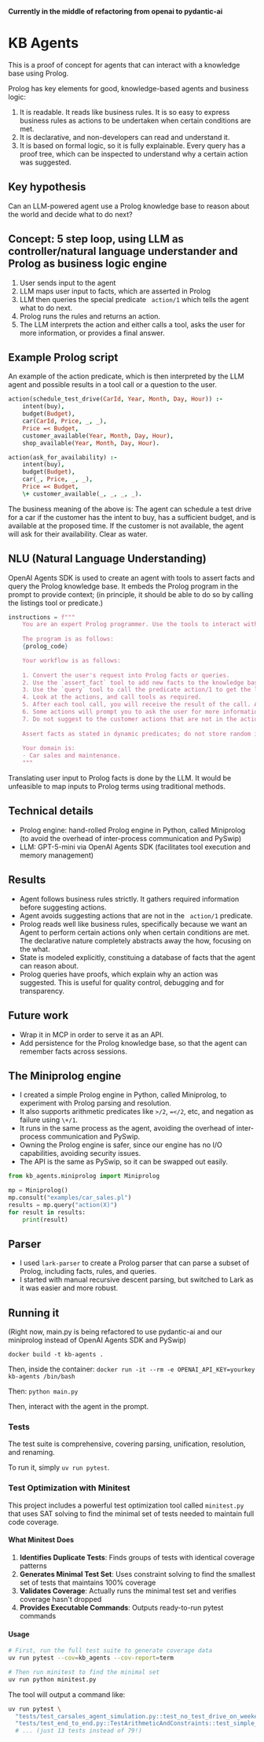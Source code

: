 **Currently in the middle of refactoring from openai to pydantic-ai**

# KB Agents

This is a proof of concept for agents that can interact with a knowledge base using Prolog.

Prolog has key elements for good, knowledge-based agents and business logic:
1. It is readable. It reads like business rules. It is so easy to express business rules as actions to be undertaken when certain conditions are met.
2. It is declarative, and non-developers can read and understand it.
3. It is based on formal logic, so it is fully explainable. Every query has a proof tree, which can be inspected to understand why a certain action was suggested.

## Key hypothesis

Can an LLM-powered agent use a Prolog knowledge base to reason about the world and decide what to do next?

## Concept: 5 step loop, using LLM as controller/natural language understander and Prolog as business logic engine

1. User sends input to the agent
2. LLM maps user input to facts, which are asserted in Prolog
3. LLM then queries the special predicate ` action/1`  which tells the agent what to do next.
4. Prolog runs the rules and returns an action.
5. The LLM interprets the action and either calls a tool, asks the user for more information, or provides a final answer.

## Example Prolog script

An example of the action predicate, which is then interpreted by the LLM agent and possible results in a tool call or a question to the user.

```prolog
action(schedule_test_drive(CarId, Year, Month, Day, Hour)) :-
    intent(buy),
    budget(Budget),
    car(CarId, Price, _, _),
    Price =< Budget,
    customer_available(Year, Month, Day, Hour),
    shop_available(Year, Month, Day, Hour).

action(ask_for_availability) :-
    intent(buy),
    budget(Budget),
    car(_, Price, _, _),
    Price =< Budget,
    \+ customer_available(_, _, _, _).
```

The business meaning of the above is: The agent can schedule a test drive for a car if the customer has the intent to buy, has a sufficient budget, and is available at the proposed time. If the customer is not available, the agent will ask for their availability. Clear as water.

## NLU (Natural Language Understanding)

OpenAI Agents SDK is used to create an agent with tools to assert facts and query the Prolog knowledge base. It embeds the Prolog program in the prompt to provide context; (in principle, it should be able to do so by calling the listings tool or predicate.)

```python
instructions = f"""
    You are an expert Prolog programmer. Use the tools to interact with the Prolog knowledge base.
    
    The program is as follows:
    {prolog_code}

    Your workflow is as follows:
    
    1. Convert the user's request into Prolog facts or queries.
    2. Use the `assert_fact` tool to add new facts to the knowledge base.
    3. Use the `query` tool to call the predicate action/1 to get the list of actions.
    4. Look at the actions, and call tools as required.
    5. After each tool call, you will receive the result of the call. Add facts as needed.
    6. Some actions will prompt you to ask the user for more information. Do so.
    7. Do not suggest to the customer actions that are not in the action/1 predicate or engage in conversations outside of the defined actions.
    
    Assert facts as stated in dynamic predicates; do not store random information.
    
    Your domain is:
    - Car sales and maintenance.
    """
```

Translating user input to Prolog facts is done by the LLM. It would be unfeasible to map inputs to Prolog terms using traditional methods.

## Technical details

- Prolog engine: hand-rolled Prolog engine in Python, called Miniprolog (to avoid the overhead of inter-process communication and PySwip)
- LLM: GPT-5-mini via OpenAI Agents SDK (facilitates tool execution and memory management)

## Results

- Agent follows business rules strictly. It gathers required information before suggesting actions.
- Agent avoids suggesting actions that are not in the ` action/1`  predicate.
- Prolog reads well like business rules, specifically because we want an Agent to perform certain actions only when certain conditions are met. The declarative nature completely abstracts away the how, focusing on the what.
- State is modeled explicitly, constituing a database of facts that the agent can reason about.
- Prolog queries have proofs, which explain why an action was suggested. This is useful for quality control, debugging and for transparency.

## Future work

- Wrap it in MCP in order to serve it as an API.
- Add persistence for the Prolog knowledge base, so that the agent can remember facts across sessions.

## The Miniprolog engine

- I created a simple Prolog engine in Python, called Miniprolog, to experiment with Prolog parsing and resolution.
- It also supports arithmetic predicates like `>/2`, `=</2`, etc, and negation as failure using `\+/1`.
- It runs in the same process as the agent, avoiding the overhead of inter-process communication and PySwip.
- Owning the Prolog engine is safer, since our engine has no I/O capabilities, avoiding security issues.
- The API is the same as PySwip, so it can be swapped out easily.

```python
from kb_agents.miniprolog import Miniprolog

mp = Miniprolog()
mp.consult("examples/car_sales.pl")
results = mp.query("action(X)")
for result in results:
    print(result)
```

## Parser

- I used `lark-parser` to create a Prolog parser that can parse a subset of Prolog, including facts, rules, and queries. 
- I started with manual recursive descent parsing, but switched to Lark as it was easier and more robust.

## Running it

(Right now, main.py is being refactored to use pydantic-ai and our miniprolog instead of OpenAI Agents SDK and PySwip)

`docker build -t kb-agents .` 

Then, inside the container:
`docker run -it --rm -e OPENAI_API_KEY=yourkey kb-agents /bin/bash`

Then:
`python main.py`

Then, interact with the agent in the prompt.

### Tests

The test suite is comprehensive, covering parsing, unification, resolution, and renaming.

To run it, simply `uv run pytest`.

### Test Optimization with Minitest

This project includes a powerful test optimization tool called `minitest.py` that uses SAT solving to find the minimal set of tests needed to maintain full code coverage.

#### What Minitest Does

1. **Identifies Duplicate Tests**: Finds groups of tests with identical coverage patterns
2. **Generates Minimal Test Set**: Uses constraint solving to find the smallest set of tests that maintains 100% coverage
3. **Validates Coverage**: Actually runs the minimal test set and verifies coverage hasn't dropped
4. **Provides Executable Commands**: Outputs ready-to-run pytest commands

#### Usage

```bash
# First, run the full test suite to generate coverage data
uv run pytest --cov=kb_agents --cov-report=term

# Then run minitest to find the minimal set
uv run python minitest.py
```

The tool will output a command like:
```bash
uv run pytest \
  "tests/test_carsales_agent_simulation.py::test_no_test_drive_on_weekends" \
  "tests/test_end_to_end.py::TestArithmeticAndConstraints::test_simple_arithmetic_facts" \
  # ... (just 13 tests instead of 79!)
```